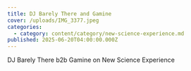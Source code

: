 ```yaml
---
title: DJ Barely There and Gamine
cover: /uploads/IMG_3377.jpeg
categories:
  - category: content/category/new-science-experience.md
published: 2025-06-20T04:00:00.000Z
---
```


DJ Barely There b2b Gamine on New Science Experience
